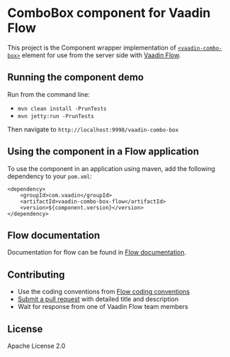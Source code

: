 # ComboBox component for Vaadin Flow

This project is the Component wrapper implementation of [`<vaadin-combo-box>`](https://github.com/vaadin/vaadin-combo-box) element
for use from the server side with [Vaadin Flow](https://github.com/vaadin/flow).

## Running the component demo
Run from the command line:
- `mvn clean install -PrunTests`
- `mvn jetty:run -PrunTests`

Then navigate to `http://localhost:9998/vaadin-combo-box`

## Using the component in a Flow application
To use the component in an application using maven,
add the following dependency to your `pom.xml`:
```
<dependency>
    <groupId>com.vaadin</groupId>
    <artifactId>vaadin-combo-box-flow</artifactId>
    <version>${component.version}</version>
</dependency>
```

## Flow documentation
Documentation for flow can be found in [Flow documentation](https://github.com/vaadin/flow-and-components-documentation/blob/master/Overview.asciidoc).

## Contributing
- Use the coding conventions from [Flow coding conventions](https://github.com/vaadin/flow/tree/master/eclipse)
- [Submit a pull request](https://www.digitalocean.com/community/tutorials/how-to-create-a-pull-request-on-github) with detailed title and description
- Wait for response from one of Vaadin Flow team members

## License
Apache License 2.0

